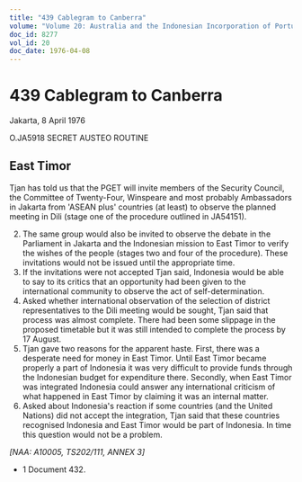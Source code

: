```yaml
---
title: "439 Cablegram to Canberra"
volume: "Volume 20: Australia and the Indonesian Incorporation of Portuguese Timor, 1974-1976"
doc_id: 8277
vol_id: 20
doc_date: 1976-04-08
---
```


# 439 Cablegram to Canberra

Jakarta, 8 April 1976

O.JA5918 SECRET AUSTEO ROUTINE

## East Timor

Tjan has told us that the PGET will invite members of the Security Council, the Committee of Twenty-Four, Winspeare and most probably Ambassadors in Jakarta from 'ASEAN plus' countries (at least) to observe the planned meeting in Dili (stage one of the procedure outlined in JA54151).

  2. The same group would also be invited to observe the debate in the Parliament in Jakarta and the Indonesian mission to East Timor to verify the wishes of the people (stages two and four of the procedure). These invitations would not be issued until the appropriate time.
  3. If the invitations were not accepted Tjan said, Indonesia would be able to say to its critics that an opportunity had been given to the international community to observe the act of self­-determination.
  4. Asked whether international observation of the selection of district representatives to the Dili meeting would be sought, Tjan said that process was almost complete. There had been some slippage in the proposed timetable but it was still intended to complete the process by 17 August.
  5. Tjan gave two reasons for the apparent haste. First, there was a desperate need for money in East Timor. Until East Timor became properly a part of Indonesia it was very difficult to provide funds through the Indonesian budget for expenditure there. Secondly, when East Timor was integrated Indonesia could answer any international criticism of what happened in East Timor by claiming it was an internal matter.
  6. Asked about Indonesia's reaction if some countries (and the United Nations) did not accept the integration, Tjan said that these countries recognised Indonesia and East Timor would be part of Indonesia. In time this question would not be a problem.



_[NAA: A10005, TS202/111, ANNEX 3]_

  * 1 Document 432.


